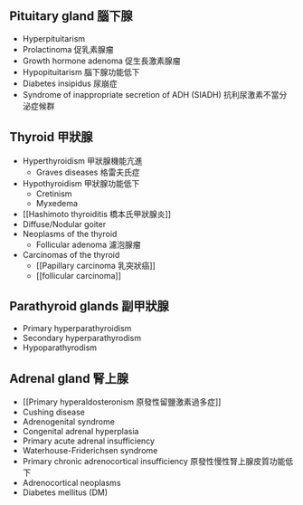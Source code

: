## Pituitary gland 腦下腺
- Hyperpituitarism
- Prolactinoma 促乳素腺瘤
- Growth hormone adenoma 促生長激素腺瘤
- Hypopituitarism 腦下腺功能低下
- Diabetes insipidus 尿崩症
- Syndrome of inappropriate secretion of ADH (SIADH) 抗利尿激素不當分泌症候群
## Thyroid 甲狀腺
- Hyperthyroidism 甲狀腺機能亢進
	- Graves diseases 格雷夫氏症
- Hypothyroidism 甲狀腺功能低下
	- Cretinism
	- Myxedema
- [[Hashimoto thyroiditis 橋本氏甲狀腺炎]]
- Diffuse/Nodular goiter
- Neoplasms of the thyroid
	- Follicular adenoma 濾泡腺瘤
- Carcinomas of the thyroid
	- [[Papillary carcinoma 乳突狀癌]]
	- [[follicular carcinoma]]
## Parathyroid glands 副甲狀腺
- Primary hyperparathyroidism
- Secondary hyperparathyrodism
- Hypoparathyrodism
## Adrenal gland 腎上腺
- [[Primary hyperaldosteronism 原發性留鹽激素過多症]]
- Cushing disease
- Adrenogenital syndrome
- Congenital adrenal hyperplasia
- Primary acute adrenal insufficiency
- Waterhouse-Friderichsen syndrome
- Primary chronic adrenocortical insufficiency 原發性慢性腎上腺皮質功能低下
- Adrenocortical neoplasms
- Diabetes mellitus (DM)
